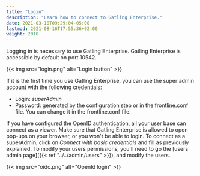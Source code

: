 ```yaml
---
title: "Login"
description: "Learn how to connect to Gatling Enterprise."
date: 2021-03-10T09:29:04-05:00
lastmod: 2021-08-16T17:55:36+02:00
weight: 2010
---
```


Logging in is necessary to use Gatling Enterprise. Gatling Enterprise is accessible by default on port 10542.

{{< img src="login.png" alt="Login button" >}}

If it is the first time you use Gatling Enterprise, you can use the super admin account with the following credentials:

- Login: *superAdmin*
- Password: generated by the configuration step or in the frontline.conf file. You can change it in the frontline.conf file.

If you have configured the OpenID authentication, all your user base can connect as a viewer. Make sure that Gatling Enterprise is allowed to open pop-ups on your browser, or you won't be able to login.
To connect as a superAdmin, click on *Connect with basic credentials* and fill as previously explained. To modify your users permissions, you'll need to go the [users admin page]({{< ref "../../admin/users" >}}), and modify the users.

{{< img src="oidc.png" alt="OpenId login" >}}
